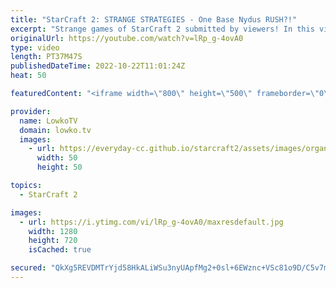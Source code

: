 ```yaml
---
title: "StarCraft 2: STRANGE STRATEGIES - One Base Nydus RUSH?!"
excerpt: "Strange games of StarCraft 2 submitted by viewers! In this video I cast three games of players in Diamond League. If you also have a great game of SC2 that you would like me to cast, you can submit it to replays@lowko.tv.  00:00 Game 1 - Protoss vs Terran - Valravn vs Weedjo 16:26 Game 2 - Protoss vs"
originalUrl: https://youtube.com/watch?v=lRp_g-4ovA0
type: video
length: PT37M47S
publishedDateTime: 2022-10-22T11:01:24Z
heat: 50

featuredContent: "<iframe width=\"800\" height=\"500\" frameborder=\"0\" src=\"https://www.youtube.com/embed/lRp_g-4ovA0\" allow=\"accelerometer; autoplay; encrypted-media; gyroscope; picture-in-picture\" allowfullscreen></iframe>"

provider:
  name: LowkoTV
  domain: lowko.tv
  images:
    - url: https://everyday-cc.github.io/starcraft2/assets/images/organizations/lowko.tv-50x50.jpg
      width: 50
      height: 50

topics:
  - StarCraft 2

images:
  - url: https://i.ytimg.com/vi/lRp_g-4ovA0/maxresdefault.jpg
    width: 1280
    height: 720
    isCached: true

secured: "QkXg5REVDMTrYjd58HkALiWSu3nyUApfMg2+0sl+6EWznc+VSc81o9D/C5v7myVJyXG9vT9az/fEw9uEe2Rw1T/Sq/+WF9niYDmLQ8v0eyFRCr5RQAfBqqP/z0tdtYYSNL8zkc5chQ306FAB7ZUWky4Wlq1wkg00JQjunasB1TAwjb4jzRDKRR/ug1JYkxG1ihTIamOvDilJaQUUauanIj3dktzjNq4achpqMJkIGcQ8mSXWetv7iPsqB98Ya5QX4oIZTRdkhzIC8WW0NI1Y01VWvGNOvTrGpkhD6DX/Exq9ocRg1mjRvIkils785dYAoGY07Skxy5OEQ/VA9YrHLTmAEvmBCHf0djNGDRd6XhrY9bywiY6v1sXCKZ5hC+cRFBe3OWaJCzzNgOusVZftuPaxeMwPB5x23yeruLFdVAU=;ZRVy6HczXM3WcEG0EuUeOA=="
---
```


